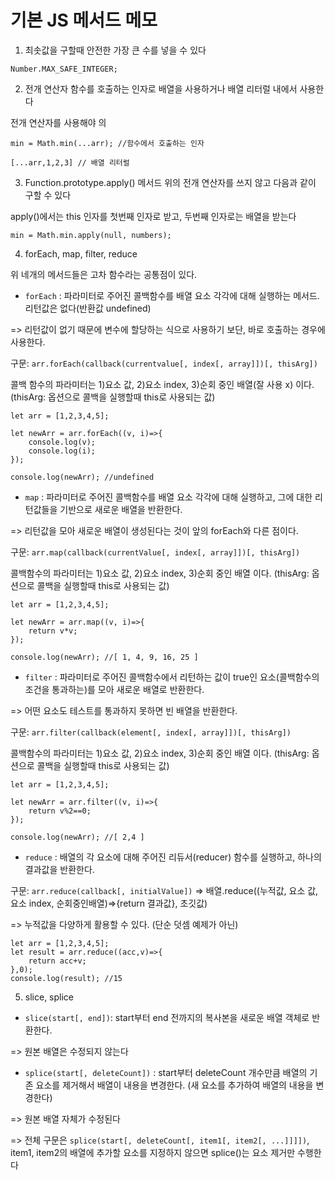 # 기본 JS 메서드 메모

1. 최솟값을 구할때 안전한 가장 큰 수를 넣을 수 있다
```JS
Number.MAX_SAFE_INTEGER;
```

2. 전개 연산자
함수를 호출하는 인자로 배열을 사용하거나 배열 리터럴 내에서 사용한다

전개 연산자를 사용해야 의
```JS
min = Math.min(...arr); //함수에서 호출하는 인자

[...arr,1,2,3] // 배열 리터럴
```

3. Function.prototype.apply() 메서드
위의 전개 연산자를 쓰지 않고 다음과 같이 구할 수 있다

apply()에서는 this 인자를 첫번째 인자로 받고, 두번째 인자로는 배열을 받는다
```JS
min = Math.min.apply(null, numbers); 
```

4. forEach, map, filter, reduce

위 네개의 메서드들은 고차 함수라는 공통점이 있다.

- `forEach` : 파라미터로 주어진 콜백함수를 배열 요소 각각에 대해 실행하는 메서드. 리턴값은 없다(반환값 undefined)

=> 리턴값이 없기 때문에 변수에 할당하는 식으로 사용하기 보단, 바로 호출하는 경우에 사용한다.

구문: `arr.forEach(callback(currentvalue[, index[, array]])[, thisArg])`

콜백 함수의 파라미터는 1)요소 값, 2)요소 index, 3)순회 중인 배열(잘 사용 x) 이다. (thisArg: 옵션으로 콜백을 실행할때 this로 사용되는 값) 

```JS
let arr = [1,2,3,4,5];

let newArr = arr.forEach((v, i)=>{
    console.log(v);
    console.log(i);
});

console.log(newArr); //undefined
```

- `map` : 파라미터로 주어진 콜백함수를 배열 요소 각각에 대해 실행하고, 그에 대한 리턴값들을 기반으로 새로운 배열을 반환한다.

=> 리턴값을 모아 새로운 배열이 생성된다는 것이 앞의 forEach와 다른 점이다.

구문: `arr.map(callback(currentValue[, index[, array]])[, thisArg])`

콜백함수의 파라미터는 1)요소 값, 2)요소 index, 3)순회 중인 배열 이다. (thisArg: 옵션으로 콜백을 실행할때 this로 사용되는 값) 

```JS
let arr = [1,2,3,4,5];

let newArr = arr.map((v, i)=>{
    return v*v;
});

console.log(newArr); //[ 1, 4, 9, 16, 25 ]
```

- `filter` : 파라미터로 주어진 콜백함수에서 리턴하는 값이 true인 요소(콜백함수의 조건을 통과하는)를 모아 새로운 배열로 반환한다.

=> 어떤 요소도 테스트를 통과하지 못하면 빈 배열을 반환한다.

구문: `arr.filter(callback(element[, index[, array]])[, thisArg])`

콜백함수의 파라미터는 1)요소 값, 2)요소 index, 3)순회 중인 배열 이다. (thisArg: 옵션으로 콜백을 실행할때 this로 사용되는 값)

```JS
let arr = [1,2,3,4,5];

let newArr = arr.filter((v, i)=>{
    return v%2==0;
});

console.log(newArr); //[ 2,4 ]
```

- `reduce` : 배열의 각 요소에 대해 주어진 리듀서(reducer) 함수를 실행하고, 하나의 결과값을 반환한다.

구문: `arr.reduce(callback[, initialValue])`
=> 배열.reduce((누적값, 요소 값, 요소 index, 순회중인배열)=>{return 결과값}, 초깃값)

=> 누적값을 다양하게 활용할 수 있다. (단순 덧셈 예제가 아닌)

```JS
let arr = [1,2,3,4,5];
let result = arr.reduce((acc,v)=>{
    return acc+v;
},0);
console.log(result); //15
```
 
5. slice, splice
- `slice(start[, end])`: start부터 end 전까지의 복사본을 새로운 배열 객체로 반환한다.

=> 원본 배열은 수정되지 않는다

- `splice(start[, deleteCount])` : start부터 deleteCount 개수만큼 배열의 기존 요소를 제거해서 배열이 내용을 변경한다. (새 요소를 추가하여 배열의 내용을 변경한다)

=> 원본 배열 자체가 수정된다

=> 전체 구문은 `splice(start[, deleteCount[, item1[, item2[, ...]]]])`, item1, item2의 배열에 추가할 요소를 지정하지 않으면 splice()는 요소 제거만 수행한다
